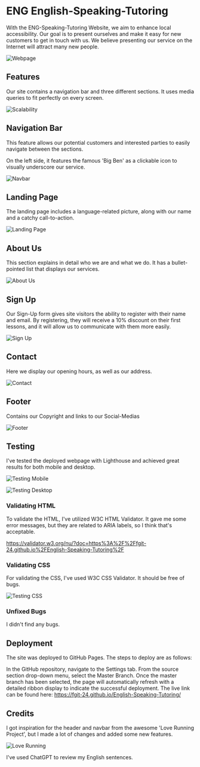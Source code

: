 # ENG English-Speaking-Tutoring
With the ENG-Speaking-Tutoring Website, we aim to enhance local accessibility.
Our goal is to present ourselves and make it easy for new customers to get in touch with us.
We believe presenting our service on the Internet will attract many new people.

![Webpage](/readme-images/1-Webpage.png)


## Features
Our site contains a navigation bar and three different sections.
It uses media queries to fit perfectly on every screen.

![Scalability](/readme-images/2-scalability.png)


## Navigation Bar
This feature allows our potential customers and interested parties to easily navigate between the sections.

On the left side, it features the famous 'Big Ben' as a clickable icon to visually underscore our service.

![Navbar](/readme-images/3-navbar.png)


## Landing Page
The landing page includes a language-related picture, along with our name and a catchy call-to-action.

![Landing Page](/readme-images/4-landing-page.png)


## About Us
This section explains in detail who we are and what we do. It has a bullet-pointed list that displays our services.

![About Us](/readme-images/5-about-us.png)


## Sign Up
Our Sign-Up form gives site visitors the ability to register with their name and email.
By registering, they will receive a 10% discount on their first lessons, and it will allow us to communicate with them more easily.

![Sign Up](/readme-images/6-sign-up-form.png)


## Contact
Here we display our opening hours, as well as our address.

![Contact](/readme-images/7-contact.png)


## Footer
Contains our Copyright and links to our Social-Medias

![Footer](/readme-images/8-footer.png)


## Testing
I've tested the deployed webpage with Lighthouse and achieved great results for both mobile and desktop.

![Testing Mobile](/readme-images/9-testing-mobile.png)

![Testing Desktop](/readme-images/10-testing-desktop.png)


### Validating HTML
To validate the HTML, I've utilized W3C HTML Validator. It gave me some error messages, but they are related to ARIA labels, so I think that's acceptable.

https://validator.w3.org/nu/?doc=https%3A%2F%2Ffgit-24.github.io%2FEnglish-Speaking-Tutoring%2F


### Validating CSS
For validating the CSS, I've used W3C CSS Validator. It should be free of bugs.

![Testing CSS](/readme-images/11-testing-css.png)

### Unfixed Bugs
I didn't find any bugs.


## Deployment
The site was deployed to GitHub Pages. The steps to deploy are as follows:

In the GitHub repository, navigate to the Settings tab.
From the source section drop-down menu, select the Master Branch.
Once the master branch has been selected, the page will automatically refresh with a detailed ribbon display to indicate the successful deployment.
The live link can be found here: https://fgit-24.github.io/English-Speaking-Tutoring/


## Credits
I got inspiration for the header and navbar from the awesome 'Love Running Project', but I made a lot of changes and added some new features.

![Love Running](/readme-images/12-love-running.png)

I've used ChatGPT to review my English sentences.